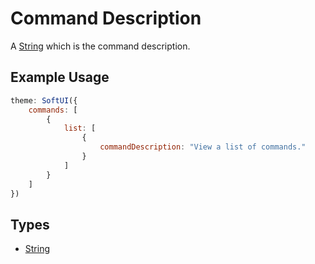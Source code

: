 # Command Description

A [String](https://developer.mozilla.org/en-US/docs/Web/JavaScript/Reference/Global_Objects/String) which is the command description.

## Example Usage

```js
theme: SoftUI({
    commands: [
        {
            list: [
                {
                    commandDescription: "View a list of commands."
                }
            ]
        }
    ]
})
```

## Types

-   [String](https://developer.mozilla.org/en-US/docs/Web/JavaScript/Reference/Global_Objects/String)
